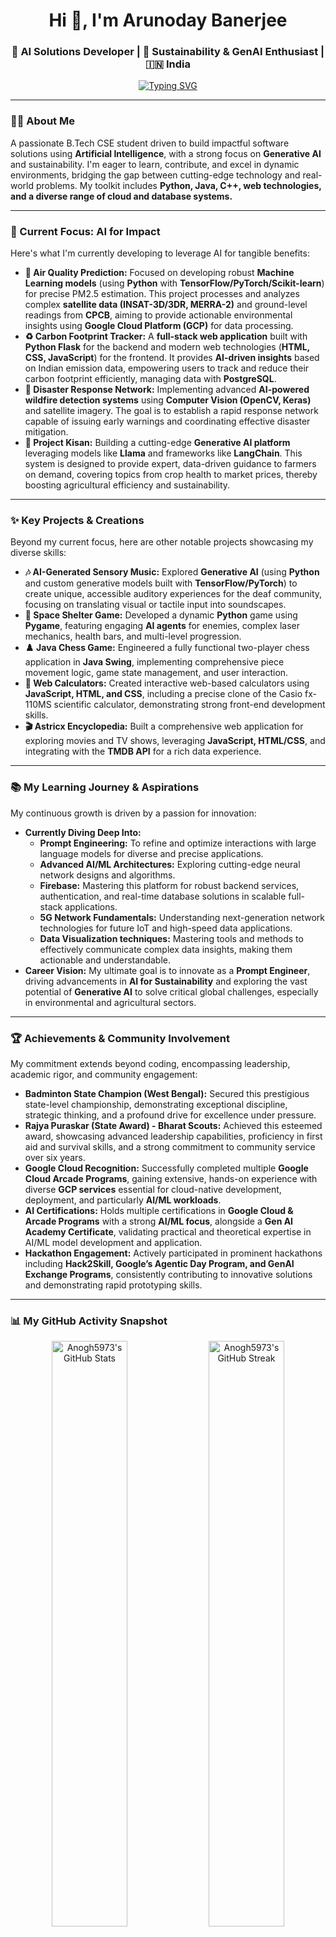 <h1 align="center">Hi 👋, I'm Arunoday Banerjee</h1>
<h3 align="center">🚀 AI Solutions Developer | 🌱 Sustainability & GenAI Enthusiast | 🇮🇳 India</h3>

<p align="center">
  <a href="https://git.io/typing-svg">
    <img src="https://readme-typing-svg.demolab.com?font=Fira+Code&weight=700&size=35&pause=1000&color=36BCF7&center=true&vCenter=true&width=700&lines=Hi+%F0%9F%91%9B%2C+I'm+Arunoday+Banerjee;Aspiring+Software+Developer;AI+%26+Sustainability+Innovator;Building+the+Future%2C+Today." alt="Typing SVG" />
  </a>
</p>

---

### 👨‍💻 About Me

A passionate B.Tech CSE student driven to build impactful software solutions using **Artificial Intelligence**, with a strong focus on **Generative AI** and sustainability. I'm eager to learn, contribute, and excel in dynamic environments, bridging the gap between cutting-edge technology and real-world problems. My toolkit includes **Python, Java, C++, web technologies, and a diverse range of cloud and database systems.**

---

### 🔭 Current Focus: AI for Impact

Here's what I'm currently developing to leverage AI for tangible benefits:

-   **🌿 Air Quality Prediction:** Focused on developing robust **Machine Learning models** (using **Python** with **TensorFlow/PyTorch/Scikit-learn**) for precise PM2.5 estimation. This project processes and analyzes complex **satellite data (INSAT-3D/3DR, MERRA-2)** and ground-level readings from **CPCB**, aiming to provide actionable environmental insights using **Google Cloud Platform (GCP)** for data processing.
-   **♻️ Carbon Footprint Tracker:** A **full-stack web application** built with **Python Flask** for the backend and modern web technologies (**HTML, CSS, JavaScript**) for the frontend. It provides **AI-driven insights** based on Indian emission data, empowering users to track and reduce their carbon footprint efficiently, managing data with **PostgreSQL**.
-   **🚨 Disaster Response Network:** Implementing advanced **AI-powered wildfire detection systems** using **Computer Vision (OpenCV, Keras)** and satellite imagery. The goal is to establish a rapid response network capable of issuing early warnings and coordinating effective disaster mitigation.
-   **🌾 Project Kisan:** Building a cutting-edge **Generative AI platform** leveraging models like **Llama** and frameworks like **LangChain**. This system is designed to provide expert, data-driven guidance to farmers on demand, covering topics from crop health to market prices, thereby boosting agricultural efficiency and sustainability.

---

### ✨ Key Projects & Creations

Beyond my current focus, here are other notable projects showcasing my diverse skills:

-   **🎶 AI-Generated Sensory Music:** Explored **Generative AI** (using **Python** and custom generative models built with **TensorFlow/PyTorch**) to create unique, accessible auditory experiences for the deaf community, focusing on translating visual or tactile input into soundscapes.
-   **👾 Space Shelter Game:** Developed a dynamic **Python** game using **Pygame**, featuring engaging **AI agents** for enemies, complex laser mechanics, health bars, and multi-level progression.
-   **♟️ Java Chess Game:** Engineered a fully functional two-player chess application in **Java Swing**, implementing comprehensive piece movement logic, game state management, and user interaction.
-   **🔢 Web Calculators:** Created interactive web-based calculators using **JavaScript, HTML, and CSS**, including a precise clone of the Casio fx-110MS scientific calculator, demonstrating strong front-end development skills.
-   **🎬 Astricx Encyclopedia:** Built a comprehensive web application for exploring movies and TV shows, leveraging **JavaScript, HTML/CSS**, and integrating with the **TMDB API** for a rich data experience.

---

### 📚 My Learning Journey & Aspirations

My continuous growth is driven by a passion for innovation:

-   **Currently Diving Deep Into:**
    -   **Prompt Engineering:** To refine and optimize interactions with large language models for diverse and precise applications.
    -   **Advanced AI/ML Architectures:** Exploring cutting-edge neural network designs and algorithms.
    -   **Firebase:** Mastering this platform for robust backend services, authentication, and real-time database solutions in scalable full-stack applications.
    -   **5G Network Fundamentals:** Understanding next-generation network technologies for future IoT and high-speed data applications.
    -   **Data Visualization techniques:** Mastering tools and methods to effectively communicate complex data insights, making them actionable and understandable.
-   **Career Vision:** My ultimate goal is to innovate as a **Prompt Engineer**, driving advancements in **AI for Sustainability** and exploring the vast potential of **Generative AI** to solve critical global challenges, especially in environmental and agricultural sectors.

---

### 🏆 Achievements & Community Involvement

My commitment extends beyond coding, encompassing leadership, academic rigor, and community engagement:

-   **Badminton State Champion (West Bengal):** Secured this prestigious state-level championship, demonstrating exceptional discipline, strategic thinking, and a profound drive for excellence under pressure.
-   **Rajya Puraskar (State Award) - Bharat Scouts:** Achieved this esteemed award, showcasing advanced leadership capabilities, proficiency in first aid and survival skills, and a strong commitment to community service over six years.
-   **Google Cloud Recognition:** Successfully completed multiple **Google Cloud Arcade Programs**, gaining extensive, hands-on experience with diverse **GCP services** essential for cloud-native development, deployment, and particularly **AI/ML workloads**.
-   **AI Certifications:** Holds multiple certifications in **Google Cloud & Arcade Programs** with a strong **AI/ML focus**, alongside a **Gen AI Academy Certificate**, validating practical and theoretical expertise in AI/ML model development and application.
-   **Hackathon Engagement:** Actively participated in prominent hackathons including **Hack2Skill, Google’s Agentic Day Program, and GenAI Exchange Programs**, consistently contributing to innovative solutions and demonstrating rapid prototyping skills.

---

### 📊 My GitHub Activity Snapshot

<p align="center">
  <img src="https://github-readme-stats.vercel.app/api?username=Anogh5973&show_icons=true&theme=tokyonight&hide_rank=true" alt="Anogh5973's GitHub Stats" width="49%" /> 
  <img src="https://github-readme-streak-stats.herokuapp.com/?user=Anogh5973&theme=tokyonight" alt="Anogh5973's GitHub Streak" width="49%" />
</p>

<p align="center">
  <img src="https://github-readme-stats.vercel.app/api/top-langs/?username=Anogh5973&layout=compact&theme=tokyonight" alt="Anogh5973's Top Languages" width="49%" />
</p>

<p align="center">
  <img src="https://github-readme-activity-graph.vercel.app/graph?username=Anogh5973&theme=react-dark&hide_border=true&area=true" alt="Anogh5973's Contribution Graph" width="98%"/>
</p>

---

### 🤝 Let's Connect!

<p align="center">
  Feel free to reach out for collaborations, discussions, or just to say hello!
  <br><br>
  <a href="https://www.linkedin.com/in/anogh-banerjee-01646223b" target="_blank">LinkedIn</a> |
  <a href="mailto:arunodaybanerjee88@outlook.com">Email</a> |
  <a href="https://github.com/Anogh5973">GitHub</a>
</p>

---

<p align="center"><i>"Building intelligent solutions for a better future, one line of code at a time."</i></p>
